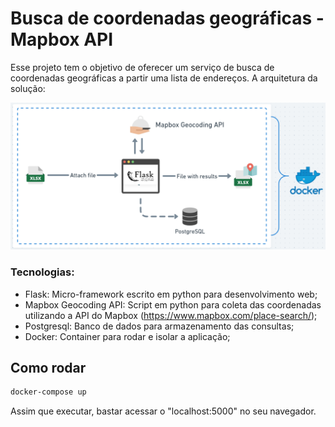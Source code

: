 # Busca de coordenadas geográficas - Mapbox API
 
Esse projeto tem o objetivo de oferecer um serviço de busca de coordenadas geográficas a partir uma lista de endereços. A arquitetura da solução:

![Project_img](img/project_diagram.png)

### Tecnologias:

- Flask: Micro-framework escrito em python para desenvolvimento web;
- Mapbox Geocoding API: Script em python para coleta das coordenadas utilizando a API do Mapbox (https://www.mapbox.com/place-search/);
- Postgresql: Banco de dados para armazenamento das consultas;
- Docker: Container para rodar e isolar a aplicação;

## Como rodar

```bash
docker-compose up
```
Assim que executar, bastar acessar o "localhost:5000" no seu navegador.

<img>




